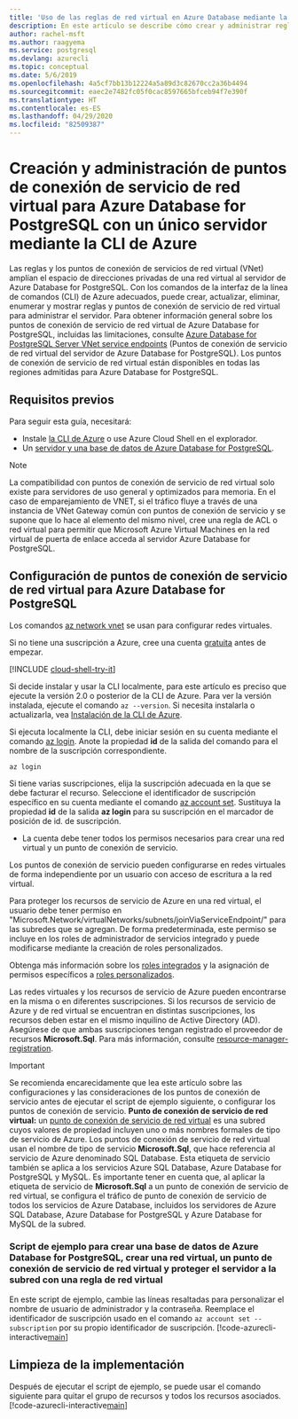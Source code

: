 ```yaml
---
title: 'Uso de las reglas de red virtual en Azure Database mediante la CLI de Azure en Azure Database for PostgreSQL: servidor único'
description: En este artículo se describe cómo crear y administrar reglas y puntos de conexión de servicio de red virtual para Azure Database for PostgreSQL mediante la línea de comandos de la CLI de Azure.
author: rachel-msft
ms.author: raagyema
ms.service: postgresql
ms.devlang: azurecli
ms.topic: conceptual
ms.date: 5/6/2019
ms.openlocfilehash: 4a5cf7bb13b12224a5a89d3c82670cc2a36b4494
ms.sourcegitcommit: eaec2e7482fc05f0cac8597665bfceb94f7e390f
ms.translationtype: HT
ms.contentlocale: es-ES
ms.lasthandoff: 04/29/2020
ms.locfileid: "82509387"
---
```

# <a name="create-and-manage-vnet-service-endpoints-for-azure-database-for-postgresql---single-server-using-azure-cli"></a>Creación y administración de puntos de conexión de servicio de red virtual para Azure Database for PostgreSQL con un único servidor mediante la CLI de Azure
Las reglas y los puntos de conexión de servicios de red virtual (VNet) amplían el espacio de direcciones privadas de una red virtual al servidor de Azure Database for PostgreSQL. Con los comandos de la interfaz de la línea de comandos (CLI) de Azure adecuados, puede crear, actualizar, eliminar, enumerar y mostrar reglas y puntos de conexión de servicio de red virtual para administrar el servidor. Para obtener información general sobre los puntos de conexión de servicio de red virtual de Azure Database for PostgreSQL, incluidas las limitaciones, consulte [Azure Database for PostgreSQL Server VNet service endpoints](concepts-data-access-and-security-vnet.md) (Puntos de conexión de servicio de red virtual del servidor de Azure Database for PostgreSQL). Los puntos de conexión de servicio de red virtual están disponibles en todas las regiones admitidas para Azure Database for PostgreSQL.

## <a name="prerequisites"></a>Requisitos previos
Para seguir esta guía, necesitará:
- Instale [la CLI de Azure](/cli/azure/install-azure-cli) o use Azure Cloud Shell en el explorador.
- Un [servidor y una base de datos de Azure Database for PostgreSQL](quickstart-create-server-database-azure-cli.md).

> [!NOTE]
> La compatibilidad con puntos de conexión de servicio de red virtual solo existe para servidores de uso general y optimizados para memoria.
> En el caso de emparejamiento de VNET, si el tráfico fluye a través de una instancia de VNet Gateway común con puntos de conexión de servicio y se supone que lo hace al elemento del mismo nivel, cree una regla de ACL o red virtual para permitir que Microsoft Azure Virtual Machines en la red virtual de puerta de enlace acceda al servidor Azure Database for PostgreSQL.


## <a name="configure-vnet-service-endpoints-for-azure-database-for-postgresql"></a>Configuración de puntos de conexión de servicio de red virtual para Azure Database for PostgreSQL
Los comandos [az network vnet](https://docs.microsoft.com/cli/azure/network/vnet?view=azure-cli-latest) se usan para configurar redes virtuales.

Si no tiene una suscripción a Azure, cree una cuenta [gratuita](https://azure.microsoft.com/free/) antes de empezar.

[!INCLUDE [cloud-shell-try-it](../../includes/cloud-shell-try-it.md)]

Si decide instalar y usar la CLI localmente, para este artículo es preciso que ejecute la versión 2.0 o posterior de la CLI de Azure. Para ver la versión instalada, ejecute el comando `az --version`. Si necesita instalarla o actualizarla, vea [Instalación de la CLI de Azure](/cli/azure/install-azure-cli). 

Si ejecuta localmente la CLI, debe iniciar sesión en su cuenta mediante el comando [az login](https://docs.microsoft.com/cli/azure/authenticate-azure-cli?view=azure-cli-latest). Anote la propiedad **id** de la salida del comando para el nombre de la suscripción correspondiente.
```azurecli-interactive
az login
```

Si tiene varias suscripciones, elija la suscripción adecuada en la que se debe facturar el recurso. Seleccione el identificador de suscripción específico en su cuenta mediante el comando [az account set](https://docs.microsoft.com/cli/azure/account?view=azure-cli-latest#az-account-set). Sustituya la propiedad **id** de la salida **az login** para su suscripción en el marcador de posición de id. de suscripción.

- La cuenta debe tener todos los permisos necesarios para crear una red virtual y un punto de conexión de servicio.

Los puntos de conexión de servicio pueden configurarse en redes virtuales de forma independiente por un usuario con acceso de escritura a la red virtual.

Para proteger los recursos de servicio de Azure en una red virtual, el usuario debe tener permiso en "Microsoft.Network/virtualNetworks/subnets/joinViaServiceEndpoint/" para las subredes que se agregan. De forma predeterminada, este permiso se incluye en los roles de administrador de servicios integrado y puede modificarse mediante la creación de roles personalizados.

Obtenga más información sobre los [roles integrados](https://docs.microsoft.com/azure/active-directory/role-based-access-built-in-roles) y la asignación de permisos específicos a [roles personalizados](https://docs.microsoft.com/azure/active-directory/role-based-access-control-custom-roles).

Las redes virtuales y los recursos de servicio de Azure pueden encontrarse en la misma o en diferentes suscripciones. Si los recursos de servicio de Azure y de red virtual se encuentran en distintas suscripciones, los recursos deben estar en el mismo inquilino de Active Directory (AD). Asegúrese de que ambas suscripciones tengan registrado el proveedor de recursos **Microsoft.Sql**. Para más información, consulte [resource-manager-registration][resource-manager-portal].

> [!IMPORTANT]
> Se recomienda encarecidamente que lea este artículo sobre las configuraciones y las consideraciones de los puntos de conexión de servicio antes de ejecutar el script de ejemplo siguiente, o configurar los puntos de conexión de servicio. **Punto de conexión de servicio de red virtual:** un [punto de conexión de servicio de red virtual](../virtual-network/virtual-network-service-endpoints-overview.md) es una subred cuyos valores de propiedad incluyen uno o más nombres formales de tipo de servicio de Azure. Los puntos de conexión de servicio de red virtual usan el nombre de tipo de servicio **Microsoft.Sql**, que hace referencia al servicio de Azure denominado SQL Database. Esta etiqueta de servicio también se aplica a los servicios Azure SQL Database, Azure Database for PostgreSQL y MySQL. Es importante tener en cuenta que, al aplicar la etiqueta de servicio de **Microsoft.Sql** a un punto de conexión de servicio de red virtual, se configura el tráfico de punto de conexión de servicio de todos los servicios de Azure Database, incluidos los servidores de Azure SQL Database, Azure Database for PostgreSQL y Azure Database for MySQL de la subred. 
> 

### <a name="sample-script-to-create-an-azure-database-for-postgresql-database-create-a-vnet-vnet-service-endpoint-and-secure-the-server-to-the-subnet-with-a-vnet-rule"></a>Script de ejemplo para crear una base de datos de Azure Database for PostgreSQL, crear una red virtual, un punto de conexión de servicio de red virtual y proteger el servidor a la subred con una regla de red virtual
En este script de ejemplo, cambie las líneas resaltadas para personalizar el nombre de usuario de administrador y la contraseña. Reemplace el identificador de suscripción usado en el comando `az account set --subscription` por su propio identificador de suscripción.
[!code-azurecli-interactive[main](../../cli_scripts/postgresql/create-postgresql-server-vnet/create-postgresql-server.sh?highlight=5,20 "Create an Azure Database for PostgreSQL, VNet, VNet service endpoint, and VNet rule.")]

## <a name="clean-up-deployment"></a>Limpieza de la implementación
Después de ejecutar el script de ejemplo, se puede usar el comando siguiente para quitar el grupo de recursos y todos los recursos asociados.
[!code-azurecli-interactive[main](../../cli_scripts/postgresql/create-postgresql-server-vnet/delete-postgresql.sh "Delete the resource group.")]

<!-- Link references, to text, Within this same GitHub repo. --> 
[resource-manager-portal]: ../azure-resource-manager/management/resource-providers-and-types.md